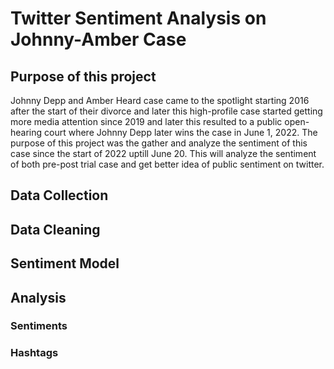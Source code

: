 # Twitter Sentiment Analysis on Johnny-Amber Case

## Purpose of this project
Johnny Depp and Amber Heard case came to the spotlight starting 2016 after the start of their divorce and later this high-profile case started getting more media attention since 2019 and later this resulted to a public open-hearing court where Johnny Depp later wins the case in June 1, 2022. The purpose of this project was the gather and analyze the sentiment of this case since the start of 2022 uptill June 20. This will analyze the sentiment of both pre-post trial case and get better idea of public sentiment on twitter. 

## Data Collection


## Data Cleaning


## Sentiment Model


## Analysis
### Sentiments

### Hashtags
